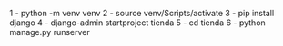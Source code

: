 1 - python -m venv venv
2 - source venv/Scripts/activate
3 - pip install django
4 - django-admin startproject tienda
5 - cd tienda
6 - python manage.py runserver